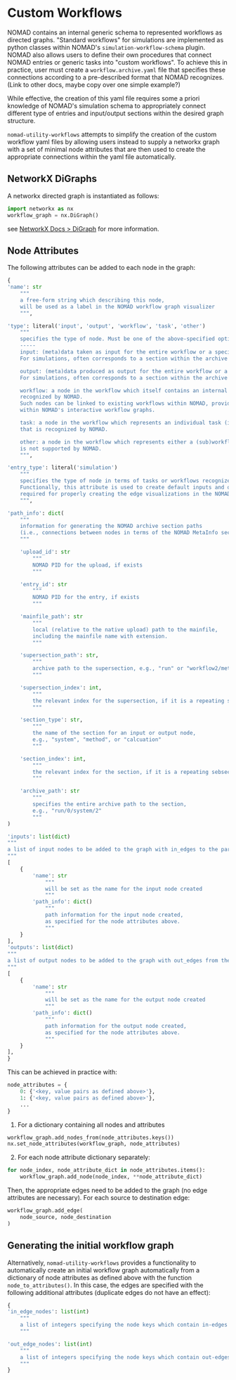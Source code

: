 # Custom Workflows

NOMAD contains an internal generic schema to represented workflows as directed graphs.
"Standard workflows" for simulations are implemented as python classes within NOMAD's `simulation-workflow-schema` plugin.
NOMAD also allows users to define their own procedures that connect NOMAD entries or generic tasks into "custom workflows".
To achieve this in practice, user must create a `workflow.archive.yaml` file that specifies these connections according to a pre-described format that NOMAD recognizes.
(Link to other docs, maybe copy over one simple example?)

While effective, the creation of this yaml file requires some a priori knowledge of NOMAD's simulation schema to appropriately connect different type of entries and input/output sections within the desired graph structure.

`nomad-utility-workflows` attempts to simplify the creation of the custom workflow yaml files by allowing users instead to supply a networkx graph with a set of minimal node attributes that are then used to create the appropriate connections within the yaml file automatically.

## NetworkX DiGraphs

A networkx directed graph is instantiated as follows:
```python
import networkx as nx
workflow_graph = nx.DiGraph()
```

see [NetworkX Docs > DiGraph](https://networkx.org/documentation/stable/reference/classes/digraph.html) for more information.

## Node Attributes

The following attributes can be added to each node in the graph:

```python
{
'name': str
    """
    a free-form string which describing this node,
    will be used as a label in the NOMAD workflow graph visualizer
    """,

'type': literal('input', 'output', 'workflow', 'task', 'other')
    """
    specifies the type of node. Must be one of the above-specified options.
    -----
    input: (meta)data taken as input for the entire workflow or a specific task.
    For simulations, often corresponds to a section within the archive (e.g., system, method)

    output: (meta)data produced as output for the entire workflow or a specific task.
    For simulations, often corresponds to a section within the archive (e.g., calculation)

    workflow: a node in the workflow which itself contains an internal (sub)workflow, that is
    recognized by NOMAD.
    Such nodes can be linked to existing workflows within NOMAD, providing functionalities
    within NOMAD's interactive workflow graphs.

    task: a node in the workflow which represents an individual task (i.e., no underlying workflow),
    that is recognized by NOMAD.

    other: a node in the workflow which represents either a (sub)workflow or individual task that
    is not supported by NOMAD.
    """,

'entry_type': literal('simulation')
    """
    specifies the type of node in terms of tasks or workflows recognized by NOMAD.
    Functionally, this attribute is used to create default inputs and outputs that are
    required for properly creating the edge visualizations in the NOMAD GUI.
    """,

'path_info': dict(
    """
    information for generating the NOMAD archive section paths
    (i.e., connections between nodes in terms of the NOMAD MetaInfo sections)
    """

    'upload_id': str
        """
        NOMAD PID for the upload, if exists
        """

    'entry_id': str
        """
        NOMAD PID for the entry, if exists
        """

    'mainfile_path': str
        """
        local (relative to the native upload) path to the mainfile,
        including the mainfile name with extension.
        """

    'supersection_path': str,
        """
        archive path to the supersection, e.g., "run" or "workflow2/method"
        """

    'supersection_index': int,
        """
        the relevant index for the supersection, if it is a repeating subsection
        """

    'section_type': str,
        """
        the name of the section for an input or output node,
        e.g., "system", "method", or "calcuation"
        """

    'section_index': int,
        """
        the relevant index for the section, if it is a repeating sebsection
        """

    'archive_path': str
        """
        specifies the entire archive path to the section,
        e.g., "run/0/system/2"
        """
)

'inputs': list(dict)
"""
a list of input nodes to be added to the graph with in_edges to the parent node.
"""
[
    {
        'name': str
            """
            will be set as the name for the input node created
            """
        'path_info': dict()
            """
            path information for the input node created,
            as specified for the node attributes above.
            """
    }
],
'outputs': list(dict)
"""
a list of output nodes to be added to the graph with out_edges from the parent node.
"""
[
    {
        'name': str
            """
            will be set as the name for the output node created
            """
        'path_info': dict()
            """
            path information for the output node created,
            as specified for the node attributes above.
            """
    }
],
}
```

This can be achieved in practice with:

```python
node_attributes = {
    0: {'<key, value pairs as defined above>'},
    1: {'<key, value pairs as defined above>'},
    ...
}
```

1. For a dictionary containing all nodes and attributes

```python
workflow_graph.add_nodes_from(node_attributes.keys())
nx.set_node_attributes(workflow_graph, node_attributes)
```

2. For each node attribute dictionary separately:

```python
for node_index, node_attribute_dict in node_attributes.items():
    workflow_graph.add_node(node_index, **node_attribute_dict)
```

Then, the appropriate edges need to be added to the graph (no edge attributes are necessary). For each source to destination edge:

```python
workflow_graph.add_edge(
    node_source, node_destination
)
```

## Generating the initial workflow graph

Alternatively, `nomad-utility-workflows` provides a functionality to automatically create an initial workflow graph automatically from a dictionary of node attributes as defined above with the function `node_to_attributes()`. In this case, the edges are specified with the following additional attributes (duplicate edges do not have an effect):

```python
{
'in_edge_nodes': list(int)
    """
    a list of integers specifying the node keys which contain in-edges to this node.
    """

'out_edge_nodes': list(int)
    """
    a list of integers specifying the node keys which contain out-edges to this node.
    """
}
```